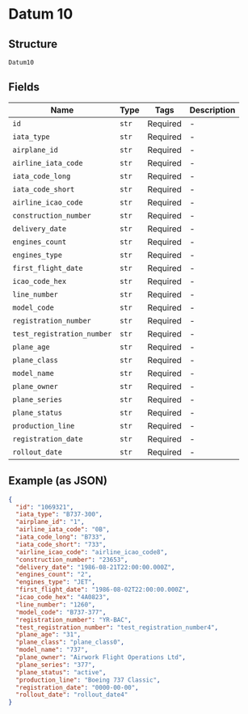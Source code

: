 
# Datum 10

## Structure

`Datum10`

## Fields

| Name | Type | Tags | Description |
|  --- | --- | --- | --- |
| `id` | `str` | Required | - |
| `iata_type` | `str` | Required | - |
| `airplane_id` | `str` | Required | - |
| `airline_iata_code` | `str` | Required | - |
| `iata_code_long` | `str` | Required | - |
| `iata_code_short` | `str` | Required | - |
| `airline_icao_code` | `str` | Required | - |
| `construction_number` | `str` | Required | - |
| `delivery_date` | `str` | Required | - |
| `engines_count` | `str` | Required | - |
| `engines_type` | `str` | Required | - |
| `first_flight_date` | `str` | Required | - |
| `icao_code_hex` | `str` | Required | - |
| `line_number` | `str` | Required | - |
| `model_code` | `str` | Required | - |
| `registration_number` | `str` | Required | - |
| `test_registration_number` | `str` | Required | - |
| `plane_age` | `str` | Required | - |
| `plane_class` | `str` | Required | - |
| `model_name` | `str` | Required | - |
| `plane_owner` | `str` | Required | - |
| `plane_series` | `str` | Required | - |
| `plane_status` | `str` | Required | - |
| `production_line` | `str` | Required | - |
| `registration_date` | `str` | Required | - |
| `rollout_date` | `str` | Required | - |

## Example (as JSON)

```json
{
  "id": "1069321",
  "iata_type": "B737-300",
  "airplane_id": "1",
  "airline_iata_code": "0B",
  "iata_code_long": "B733",
  "iata_code_short": "733",
  "airline_icao_code": "airline_icao_code8",
  "construction_number": "23653",
  "delivery_date": "1986-08-21T22:00:00.000Z",
  "engines_count": "2",
  "engines_type": "JET",
  "first_flight_date": "1986-08-02T22:00:00.000Z",
  "icao_code_hex": "4A0823",
  "line_number": "1260",
  "model_code": "B737-377",
  "registration_number": "YR-BAC",
  "test_registration_number": "test_registration_number4",
  "plane_age": "31",
  "plane_class": "plane_class0",
  "model_name": "737",
  "plane_owner": "Airwork Flight Operations Ltd",
  "plane_series": "377",
  "plane_status": "active",
  "production_line": "Boeing 737 Classic",
  "registration_date": "0000-00-00",
  "rollout_date": "rollout_date4"
}
```

